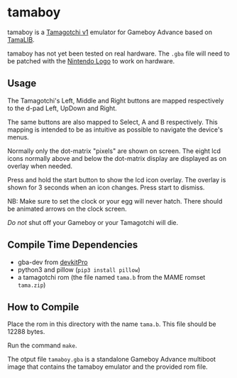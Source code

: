 # tamaboy

tamaboy is a [Tamagotchi v1](http://adb.arcadeitalia.net/?mame=tama) emulator
for Gameboy Advance based on [TamaLIB](https://github.com/jcrona/tamalib/).

tamaboy has not yet been tested on real hardware. The `.gba` file will need to
be patched with the [Nintendo
Logo](https://github.com/mgba-emu/gbatek/blob/gh-pages/gba.md#gbacartridgeheader)
to work on hardware.

## Usage

The Tamagotchi's Left, Middle and Right buttons are mapped respectively to the
d-pad Left, UpDown and Right.

The same buttons are also mapped to Select, A and B respectively. This mapping
is intended to be as intuitive as possible to navigate the device's menus.

Normally only the dot-matrix "pixels" are shown on screen. The eight lcd icons
normally above and below the dot-matrix display are displayed as on overlay when
needed.

Press and hold the start button to show the lcd icon overlay. The overlay is
shown for 3 seconds when an icon changes. Press start to dismiss.

NB: Make sure to set the clock or your egg will never hatch. There should be
animated arrows on the clock screen.

*Do not* shut off your Gameboy or your Tamagotchi will die.

## Compile Time Dependencies

- gba-dev from [devkitPro](https://devkitpro.org/wiki/Getting_Started)
- python3 and pillow (`pip3 install pillow`)
- a tamagotchi rom (the file named `tama.b` from the MAME romset `tama.zip`)

## How to Compile

Place the rom in this directory with the name `tama.b`. This file should be
12288 bytes.

Run the command `make`.

The otput file `tamaboy.gba` is a standalone Gameboy Advance multiboot image
that contains the tamaboy emulator and the provided rom file.
